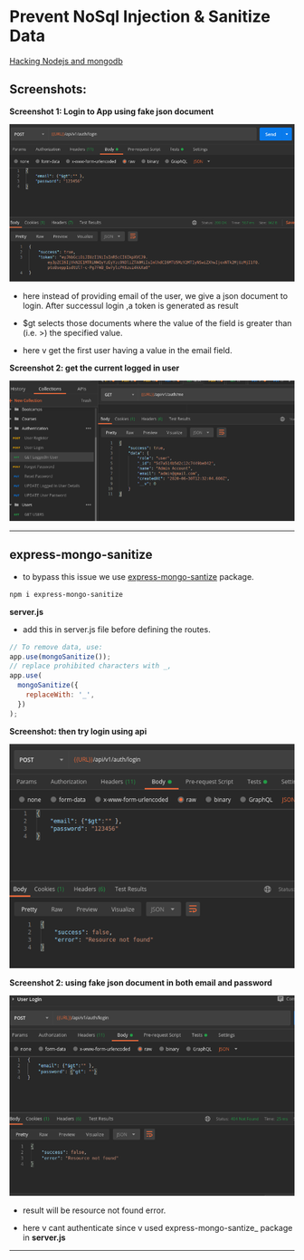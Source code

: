 # Prevent NoSql Injection & Sanitize Data

[Hacking Nodejs and mongodb](https://blog.websecurify.com/2014/08/hacking-nodejs-and-mongodb.html)

## Screenshots:

**Screenshot 1: Login to App using fake json document**

![image](./screenshots/security-1.png)

- here instead of providing email of the user, we give a json document to login. After successul login ,a token is generated as result

- \$gt selects those documents where the value of the field is greater than (i.e. >) the specified value.

- here v get the first user having a value in the email field.

**Screenshot 2: get the current logged in user**

![image](./screenshots/security-2.png)

---

## express-mongo-sanitize

- to bypass this issue we use [express-mongo-santize](https://www.npmjs.com/package/express-mongo-sanitize) package.

```bash
npm i express-mongo-sanitize
```

**server.js**

- add this in server.js file before defining the routes.

```javascript
// To remove data, use:
app.use(mongoSanitize());
// replace prohibited characters with _,
app.use(
  mongoSanitize({
    replaceWith: '_',
  })
);
```

**Screenshot: then try login using api**

![image](./screenshots/security-3.png)

**Screenshot 2: using fake json document in both email and password**

![image](./screenshots/security-5.png)

- result will be resource not found error.

- here v cant authenticate since v used express-mongo-santize_ package in **server.js**

---
